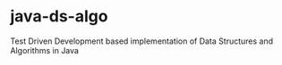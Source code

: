 # java-ds-algo
Test Driven Development based implementation of Data Structures and Algorithms in Java
